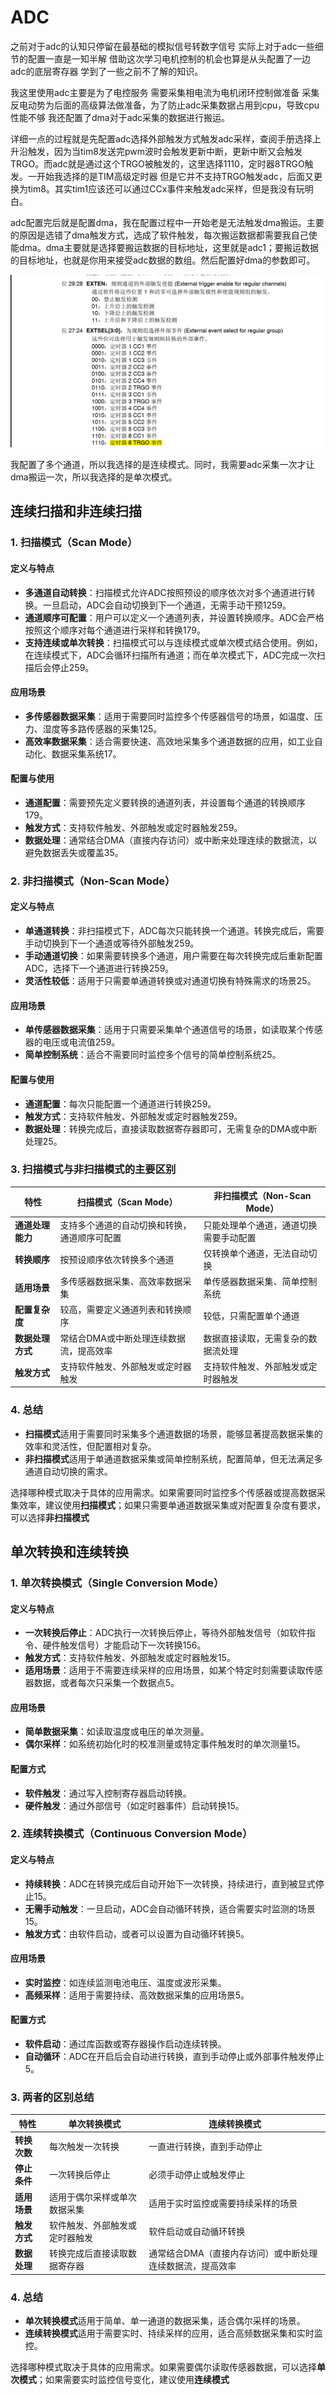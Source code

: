 # **ADC**

之前对于adc的认知只停留在最基础的模拟信号转数字信号 实际上对于adc一些细节的配置一直是一知半解 借助这次学习电机控制的机会也算是从头配置了一边adc的底层寄存器 学到了一些之前不了解的知识。

我这里使用adc主要是为了电控服务 需要采集相电流为电机闭环控制做准备 采集反电动势为后面的高级算法做准备，为了防止adc采集数据占用到cpu，导致cpu性能不够 我还配置了dma对于adc采集的数据进行搬运。

详细一点的过程就是先配置adc选择外部触发方式触发adc采样，查阅手册选择上升沿触发，因为当tim8发送完pwm波时会触发更新中断，更新中断又会触发TRGO。而adc就是通过这个TRGO被触发的，这里选择1110，定时器8TRGO触发。一开始我选择的是TIM高级定时器 但是它并不支持TRGO触发adc，后面又更换为tim8。其实tim1应该还可以通过CCx事件来触发adc采样，但是我没有玩明白。

adc配置完后就是配置dma，我在配置过程中一开始老是无法触发dma搬运。主要的原因是选错了dma触发方式，选成了软件触发，每次搬运数据都需要我自己使能dma。dma主要就是选择要搬运数据的目标地址，这里就是adc1；要搬运数据的目标地址，也就是你用来接受adc数据的数组。然后配置好dma的参数即可。

![image-20250608135028084](./ADC.assets/image-20250608135028084.png)

我配置了多个通道，所以我选择的是连续模式。同时，我需要adc采集一次才让dma搬运一次，所以我选择的是单次模式。

## **连续扫描和非连续扫描**

### **1. 扫描模式（Scan Mode）**

#### **定义与特点**

- **多通道自动转换**：扫描模式允许ADC按照预设的顺序依次对多个通道进行转换。一旦启动，ADC会自动切换到下一个通道，无需手动干预1259。
- **通道顺序可配置**：用户可以定义一个通道列表，并设置转换顺序。ADC会严格按照这个顺序对每个通道进行采样和转换179。
- **支持连续或单次转换**：扫描模式可以与连续模式或单次模式结合使用。例如，在连续模式下，ADC会循环扫描所有通道；而在单次模式下，ADC完成一次扫描后会停止259。

#### **应用场景**

- **多传感器数据采集**：适用于需要同时监控多个传感器信号的场景，如温度、压力、湿度等多路传感器的采集125。
- **高效率数据采集**：适合需要快速、高效地采集多个通道数据的应用，如工业自动化、数据采集系统17。

#### **配置与使用**

- **通道配置**：需要预先定义要转换的通道列表，并设置每个通道的转换顺序179。
- **触发方式**：支持软件触发、外部触发或定时器触发259。
- **数据处理**：通常结合DMA（直接内存访问）或中断来处理连续的数据流，以避免数据丢失或覆盖35。

### **2. 非扫描模式（Non-Scan Mode）**

#### **定义与特点**

- **单通道转换**：非扫描模式下，ADC每次只能转换一个通道。转换完成后，需要手动切换到下一个通道或等待外部触发259。
- **手动通道切换**：如果需要转换多个通道，用户需要在每次转换完成后重新配置ADC，选择下一个通道进行转换259。
- **灵活性较低**：适用于只需要单通道转换或对通道切换有特殊需求的场景25。

#### **应用场景**

- **单传感器数据采集**：适用于只需要采集单个通道信号的场景，如读取某个传感器的电压或电流值259。
- **简单控制系统**：适合不需要同时监控多个信号的简单控制系统25。

#### **配置与使用**

- **通道配置**：每次只能配置一个通道进行转换259。
- **触发方式**：支持软件触发、外部触发或定时器触发259。
- **数据处理**：转换完成后，直接读取数据寄存器即可，无需复杂的DMA或中断处理25。

### **3. 扫描模式与非扫描模式的主要区别**

| **特性**         | **扫描模式（Scan Mode）**                    | **非扫描模式（Non-Scan Mode）**        |
| ---------------- | -------------------------------------------- | -------------------------------------- |
| **通道处理能力** | 支持多个通道的自动切换和转换，通道顺序可配置 | 只能处理单个通道，通道切换需要手动配置 |
| **转换顺序**     | 按预设顺序依次转换多个通道                   | 仅转换单个通道，无法自动切换           |
| **适用场景**     | 多传感器数据采集、高效率数据采集             | 单传感器数据采集、简单控制系统         |
| **配置复杂度**   | 较高，需要定义通道列表和转换顺序             | 较低，只需配置单个通道                 |
| **数据处理方式** | 常结合DMA或中断处理连续数据流，提高效率      | 数据直接读取，无需复杂的数据流处理     |
| **触发方式**     | 支持软件触发、外部触发或定时器触发           | 支持软件触发、外部触发或定时器触发     |

### **4. 总结**

- **扫描模式**适用于需要同时采集多个通道数据的场景，能够显著提高数据采集的效率和灵活性，但配置相对复杂。
- **非扫描模式**适用于单通道数据采集或简单控制系统，配置简单，但无法满足多通道自动切换的需求。

选择哪种模式取决于具体的应用需求。如果需要同时监控多个传感器或提高数据采集效率，建议使用**扫描模式**；如果只需要单通道数据采集或对配置复杂度有要求，可以选择**非扫描模式**

## **单次转换和连续转换**

### **1. 单次转换模式（Single Conversion Mode）**

#### **定义与特点**

- **一次转换后停止**：ADC执行一次转换后停止，等待外部触发信号（如软件指令、硬件触发信号）才能启动下一次转换156。
- **触发方式**：支持软件触发、外部触发或定时器触发15。
- **适用场景**：适用于不需要连续采样的应用场景，如某个特定时刻需要读取传感器数据，或者每次只采集一个数据点5。

#### **应用场景**

- **简单数据采集**：如读取温度或电压的单次测量。
- **偶尔采样**：如系统初始化时的校准测量或特定事件触发时的单次测量15。

#### **配置方式**

- **软件触发**：通过写入控制寄存器启动转换。
- **硬件触发**：通过外部信号（如定时器事件）启动转换15。

### **2. 连续转换模式（Continuous Conversion Mode）**

#### **定义与特点**

- **持续转换**：ADC在转换完成后自动开始下一次转换，持续进行，直到被显式停止15。
- **无需手动触发**：一旦启动，ADC会自动循环转换，适合需要实时监测的场景15。
- **触发方式**：由软件启动，或者可以设置为自动循环转换5。

#### **应用场景**

- **实时监控**：如连续监测电池电压、温度或波形采集。
- **高频采样**：适用于需要持续、高效数据采集的应用场景5。

#### **配置方式**

- **软件启动**：通过库函数或寄存器操作启动连续转换。
- **自动循环**：ADC在开启后会自动进行转换，直到手动停止或外部事件触发停止5。

### **3. 两者的区别总结**

| **特性**     | **单次转换模式**               | **连续转换模式**                                          |
| ------------ | ------------------------------ | --------------------------------------------------------- |
| **转换次数** | 每次触发一次转换               | 一直进行转换，直到手动停止                                |
| **停止条件** | 一次转换后停止                 | 必须手动停止或触发停止                                    |
| **适用场景** | 适用于偶尔采样或单次数据采集   | 适用于实时监控或需要持续采样的场景                        |
| **触发方式** | 软件触发、外部触发或定时器触发 | 软件启动或自动循环转换                                    |
| **数据处理** | 转换完成后直接读取数据寄存器   | 通常结合DMA（直接内存访问）或中断处理连续数据流，提高效率 |

### **4. 总结**

- **单次转换模式**适用于简单、单一通道的数据采集，适合偶尔采样的场景。
- **连续转换模式**适用于需要实时、持续采样的应用，适合高频数据采集和实时监控。

选择哪种模式取决于具体的应用需求。如果需要偶尔读取传感器数据，可以选择**单次模式**；如果需要实时监控信号变化，建议使用**连续模式**
